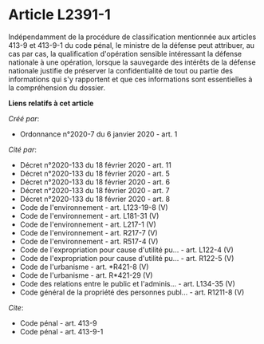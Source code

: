 # Article L2391-1

Indépendamment de la procédure de classification mentionnée aux articles 413-9 et 413-9-1 du code pénal, le ministre de la
défense peut attribuer, au cas par cas, la qualification d'opération sensible intéressant la défense nationale à une
opération, lorsque la sauvegarde des intérêts de la défense nationale justifie de préserver la confidentialité de tout ou
partie des informations qui s'y rapportent et que ces informations sont essentielles à la compréhension du dossier.

**Liens relatifs à cet article**

_Créé par_:

  - Ordonnance n°2020-7 du 6 janvier 2020 - art. 1

_Cité par_:

  - Décret n°2020-133 du 18 février 2020 - art. 11
  - Décret n°2020-133 du 18 février 2020 - art. 5
  - Décret n°2020-133 du 18 février 2020 - art. 6
  - Décret n°2020-133 du 18 février 2020 - art. 7
  - Décret n°2020-133 du 18 février 2020 - art. 8
  - Code de l'environnement - art. L123-19-8 (V)
  - Code de l'environnement - art. L181-31 (V)
  - Code de l'environnement - art. L217-1 (V)
  - Code de l'environnement - art. R217-7 (V)
  - Code de l'environnement - art. R517-4 (V)
  - Code de l'expropriation pour cause d'utilité pu... - art. L122-4 (V)
  - Code de l'expropriation pour cause d'utilité pu... - art. R122-5 (V)
  - Code de l'urbanisme - art. *R421-8 (V)
  - Code de l'urbanisme - art. R*421-29 (V)
  - Code des relations entre le public et l'adminis... - art. L134-35 (V)
  - Code général de la propriété des personnes publ... - art. R1211-8 (V)

_Cite_:

  - Code pénal - art. 413-9
  - Code pénal - art. 413-9-1
